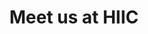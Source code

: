 ---
title: "Meet us at HIIC"
event_name: "Hellenic Impact Investor Conference"
upcoming_dates: "2025-10-13--2025-10-14"
upcoming_location: "Athens, Greece"
url: https://the-water-foundation.com
splash_page_path: /events/hellenic-impact-investor-conference
twf_zinger: "The Water Foundation is a think tank and capital catalyst, assuring full-stack financial innovations are tackling the urgent challenge of our time."
invite_message: "Meet us at Hellenic Impact Investor Conference, where we can discuss creating Water Reslience for 1Billion people by 2035."
share_image: /share-banners/shareBanner--The-Water-Foundation_at_Hellenic-Impact-Investor-Conference.jpeg
contact_email: "dive.deep@the-water-foundation.com"
contact_phone: "+49 177 4543720"
event_website: "https://impactconference.gr/"
---